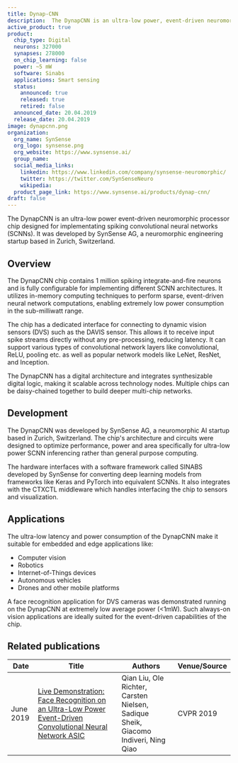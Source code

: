 ```yaml
---
title: Dynap-CNN
description:  The DynapCNN is an ultra-low power, event-driven neuromorphic processor chip for spiking neural networks that achieves sub-milliwatt computation using in-memory techniques. With 1M neurons, it can implement convolutional network models like LeNet and ResNet, interfacing directly to sensors like DVS cameras for low-latency, always-on vision applications.
active_product: true
product:
  chip_type: Digital
  neurons: 327000
  synapses: 278000
  on_chip_learning: false
  power: ~5 mW
  software: Sinabs
  applications: Smart sensing
  status:
    announced: true
    released: true
    retired: false
  announced_date: 20.04.2019
  release_date: 20.04.2019
image: dynapcnn.png
organization:
  org_name: SynSense
  org_logo: synsense.png
  org_website: https://www.synsense.ai/
  group_name:
  social_media_links:
    linkedin: https://www.linkedin.com/company/synsense-neuromorphic/
    twitter: https://twitter.com/SynSenseNeuro
    wikipedia:
  product_page_link: https://www.synsense.ai/products/dynap-cnn/
draft: false
---
```


The DynapCNN is an ultra-low power event-driven neuromorphic processor chip designed for implementating spiking convolutional neural networks (SCNNs). It was developed by SynSense AG, a neuromorphic engineering startup based in Zurich, Switzerland.

## Overview
The DynapCNN chip contains 1 million spiking integrate-and-fire neurons and is fully configurable for implementing different SCNN architectures. It utilizes in-memory computing techniques to perform sparse, event-driven neural network computations, enabling extremely low power consumption in the sub-milliwatt range. 

The chip has a dedicated interface for connecting to dynamic vision sensors (DVS) such as the DAVIS sensor. This allows it to receive input spike streams directly without any pre-processing, reducing latency. It can support various types of convolutional network layers like convolutional, ReLU, pooling etc. as well as popular network models like LeNet, ResNet, and Inception.

The DynapCNN has a digital architecture and integrates synthesizable digital logic, making it scalable across technology nodes. Multiple chips can be daisy-chained together to build deeper multi-chip networks.

## Development
The DynapCNN was developed by SynSense AG, a neuromorphic AI startup based in Zurich, Switzerland. The chip's architecture and circuits were designed to optimize performance, power and area specifically for ultra-low power SCNN inferencing rather than general purpose computing. 

The hardware interfaces with a software framework called SINABS developed by SynSense for converting deep learning models from frameworks like Keras and PyTorch into equivalent SCNNs. It also integrates with the CTXCTL middleware which handles interfacing the chip to sensors and visualization.

## Applications
The ultra-low latency and power consumption of the DynapCNN make it suitable for embedded and edge applications like:

- Computer vision 
- Robotics
- Internet-of-Things devices
- Autonomous vehicles
- Drones and other mobile platforms

A face recognition application for DVS cameras was demonstrated running on the DynapCNN at extremely low average power (<1mW). Such always-on vision applications are ideally suited for the event-driven capabilities of the chip.


## Related publications

| Date | Title | Authors  | Venue/Source |
|------|-------|----------|------------- |
| June 2019 | [Live Demonstration: Face Recognition on an Ultra-Low Power Event-Driven Convolutional Neural Network ASIC](https://openaccess.thecvf.com/content_CVPRW_2019/html/EventVision/Liu_Live_Demonstration_Face_Recognition_on_an_Ultra-Low_Power_Event-Driven_Convolutional_CVPRW_2019_paper.html) | Qian Liu, Ole Richter, Carsten Nielsen, Sadique Sheik, Giacomo Indiveri, Ning Qiao | CVPR 2019 |